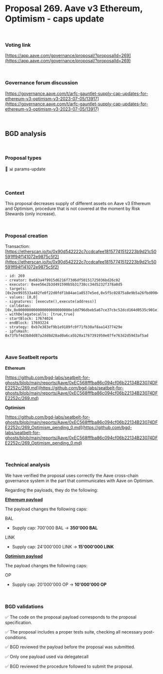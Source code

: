 # Proposal 269. Aave v3 Ethereum, Optimism - caps update

<br>


### Voting link

[https://app.aave.com/governance/proposal/?proposalId=269](https://app.aave.com/governance/proposal/?proposalId=269)

<br>

### Governance forum discussion

[https://governance.aave.com/t/arfc-gauntlet-supply-cap-updates-for-ethereum-v3-optimism-v3-2023-07-05/13917](https://governance.aave.com/t/arfc-gauntlet-supply-cap-updates-for-ethereum-v3-optimism-v3-2023-07-05/13917)

<br>

## BGD analysis

<br>

### Proposal types

:wrench: :bar_chart: params-update

<br>

### Context

This proposal decreases supply of different assets on Aave v3 Ethereum and Optimism, procedure that is not covered at the moment by Risk Stewards (only increase).


<br>

### Proposal creation

Transaction: [https://etherscan.io/tx/0x90d542222c7ccdcafee18157741512223b9d21c50591ff94f141072e9875c5f2](https://etherscan.io/tx/0x90d542222c7ccdcafee18157741512223b9d21c50591ff94f141072e9875c5f2)

```
- id: 269
- creator: 0x683a4f9915d6216f73d6df50151725036bd26c02
- executor: 0xee56e2b3d491590b5b31738cc34d5232f378a8d5
- targets: [0x2ee993533a482fe0f22d0fdf1b84ae1a0537e5ed,0x5f5c02875a8e9b5a26fbd09040abcfdeb2aa6711]
- values: [0,0]
- signatures: [execute(),execute(address)]
- calldatas: [0x,0x000000000000000000000000e1dd796dbeb5a67ce37cbc52dcd164d0535c901e]
- withDelegatecalls: [true,true]
- startBlock: 17674024
- endBlock: 17693224
- strategy: 0xb7e383ef9b1e9189fc0f71fb30af8aa14377429e
- ipfsHash: 0x73fbf4d3b8dd87a2dd8d28ad0a6ca5b20a1767391950e07fe763d2d59d3af5ad
```

<br>

### Aave Seatbelt reports

**Ethereum**

[https://github.com/bgd-labs/seatbelt-for-ghosts/blob/main/reports/Aave/0xEC568fffba86c094cf06b22134B23074DFE2252c/269.md](https://github.com/bgd-labs/seatbelt-for-ghosts/blob/main/reports/Aave/0xEC568fffba86c094cf06b22134B23074DFE2252c/269.md)

**Optimism**

[https://github.com/bgd-labs/seatbelt-for-ghosts/blob/main/reports/Aave/0xEC568fffba86c094cf06b22134B23074DFE2252c/269_Optimism_pending_0.md](https://github.com/bgd-labs/seatbelt-for-ghosts/blob/main/reports/Aave/0xEC568fffba86c094cf06b22134B23074DFE2252c/269_Optimism_pending_0.md)

<br>

### Technical analysis

We have verified the proposal uses correctly the Aave cross-chain governance system in the part that communicates with Aave on Optimism.

Regarding the payloads, they do the following:

**[Ethereum payload](https://etherscan.io/address/0x2ee993533a482fe0f22d0fdf1b84ae1a0537e5ed#code#F1#L14)**

The payload changes the following caps:

BAL
- Supply cap: 700'000 BAL -> **350'000 BAL**

LINK
- Supply cap: 24'000'000 LINK -> **15'000'000 LINK**


**[Optimism payload](https://optimistic.etherscan.io/address/0xe1dd796dbeb5a67ce37cbc52dcd164d0535c901e#code#F1#L34)**

The payload changes the following caps:

OP
- Supply cap: 20'000'000 OP -> **10'000'000 OP**

<br>

### BGD validations

:white_check_mark: The code on the proposal payload corresponds to the proposal specification.

:white_check_mark: The proposal includes a proper tests suite, checking all necessary post-conditions.

:white_check_mark: BGD reviewed the payload before the proposal was submitted.

:white_check_mark: Only one payload used via delegatecall

:white_check_mark: BGD reviewed the procedure followed to submit the proposal.
